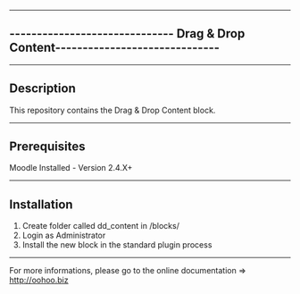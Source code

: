 --------------------------------------------------------------------------------
------------------------------ Drag & Drop Content------------------------------
--------------------------------------------------------------------------------

--------------------------------------------------------------------------------
Description
--------------------------------------------------------------------------------

This repository contains the Drag & Drop Content block.

--------------------------------------------------------------------------------
Prerequisites
--------------------------------------------------------------------------------

Moodle Installed - Version 2.4.X+

--------------------------------------------------------------------------------
Installation
--------------------------------------------------------------------------------

 1. Create folder called dd_content in <MoodleWWWDirectory>/blocks/
 2. Login as Administrator
 3. Install the new block in the standard plugin process

--------------------------------------------------------------------------------

For more informations, please go to the online documentation => http://oohoo.biz
